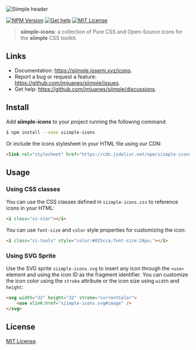 ![Siimple header](https://github.com/jmjuanes/siimple/raw/main/siimple-icons/header.png)

[![NPM Version](https://badgen.net/npm/v/siimple-icons)](https://npmjs.com/package/siimple-icons)
[![Get help](https://badgen.net/badge/Discussions/Join%20us/cyan)](https://github.com/jmjuanes/siimple/discussions)
[![MIT License](https://badgen.net/github/license/jmjuanes/siimple)](https://github.com/jmjuanes/siimple)

> **siimple-icons**: a collection of Pure CSS and Open-Source icons for the **siimple** CSS toolkit.

## Links

- Documentation: https://siimple.josemi.xyz/icons.
- Report a bug or request a feature: https://github.com/jmjuanes/siimple/issues.
- Get help: https://github.com/jmjuanes/siimple/discussions.

## Install

Add **siimple-icons** to your project running the following command:

```bash
$ npm install --save siimple-icons
```

Or include the icons stylesheet in your HTML file using our CDN:

```html
<link rel="stylesheet" href="https://cdn.jsdelivr.net/npm/siimple-icons/siimple-icons.css">
```

## Usage

### Using CSS classes

You can use the CSS classes defined in `siimple-icons.css` to reference icons in your HTML:

```html
<i class="si-star"></i>
```

You can use `font-size` and `color` style properties for customizing the icon:

```html
<i class="si-tools" style="color:#025cca;font-size:24px;"></i>
```

### Using SVG Sprite

Use the SVG sprite `siimple-icons.svg` to insert any icon through the `<use>` element and using the icon ID as the fragment identifier. You can customize the icon color using the `stroke` attribute or the icon size using `width` and `height`:

```html
<svg width="32" height="32" stroke="currentColor">
    <use xlink:href="siimple-icons.svg#image" />
</svg>
```

## License

[MIT License](https://github.com/jmjuanes/siimple/blob/main/LICENSE).

